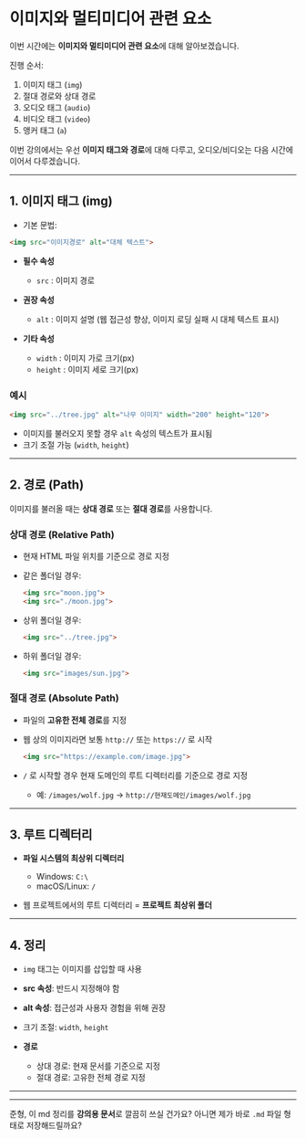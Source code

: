 # 이미지와 멀티미디어 관련 요소

이번 시간에는 **이미지와 멀티미디어 관련 요소**에 대해 알아보겠습니다.

진행 순서:

1. 이미지 태그 (`img`)
2. 절대 경로와 상대 경로
3. 오디오 태그 (`audio`)
4. 비디오 태그 (`video`)
5. 앵커 태그 (`a`)

이번 강의에서는 우선 **이미지 태그와 경로**에 대해 다루고, 오디오/비디오는 다음 시간에 이어서 다루겠습니다.

---

## 1. 이미지 태그 (img)

* 기본 문법:

```html
<img src="이미지경로" alt="대체 텍스트">
```

* **필수 속성**

  * `src` : 이미지 경로
* **권장 속성**

  * `alt` : 이미지 설명 (웹 접근성 향상, 이미지 로딩 실패 시 대체 텍스트 표시)
* **기타 속성**

  * `width` : 이미지 가로 크기(px)
  * `height` : 이미지 세로 크기(px)

### 예시

```html
<img src="../tree.jpg" alt="나무 이미지" width="200" height="120">
```

* 이미지를 불러오지 못할 경우 `alt` 속성의 텍스트가 표시됨
* 크기 조절 가능 (`width`, `height`)

---

## 2. 경로 (Path)

이미지를 불러올 때는 **상대 경로** 또는 **절대 경로**를 사용합니다.

### 상대 경로 (Relative Path)

* 현재 HTML 파일 위치를 기준으로 경로 지정
* 같은 폴더일 경우:

  ```html
  <img src="moon.jpg">
  <img src="./moon.jpg">
  ```
* 상위 폴더일 경우:

  ```html
  <img src="../tree.jpg">
  ```
* 하위 폴더일 경우:

  ```html
  <img src="images/sun.jpg">
  ```

### 절대 경로 (Absolute Path)

* 파일의 **고유한 전체 경로**를 지정
* 웹 상의 이미지라면 보통 `http://` 또는 `https://` 로 시작

  ```html
  <img src="https://example.com/image.jpg">
  ```
* `/` 로 시작할 경우 현재 도메인의 루트 디렉터리를 기준으로 경로 지정

  * 예: `/images/wolf.jpg` → `http://현재도메인/images/wolf.jpg`

---

## 3. 루트 디렉터리

* **파일 시스템의 최상위 디렉터리**

  * Windows: `C:\`
  * macOS/Linux: `/`
* 웹 프로젝트에서의 루트 디렉터리 = **프로젝트 최상위 폴더**

---

## 4. 정리

* `img` 태그는 이미지를 삽입할 때 사용
* **src 속성**: 반드시 지정해야 함
* **alt 속성**: 접근성과 사용자 경험을 위해 권장
* 크기 조절: `width`, `height`
* **경로**

  * 상대 경로: 현재 문서를 기준으로 지정
  * 절대 경로: 고유한 전체 경로 지정

---

---

준형, 이 md 정리를 **강의용 문서**로 깔끔히 쓰실 건가요? 아니면 제가 바로 `.md` 파일 형태로 저장해드릴까요?
